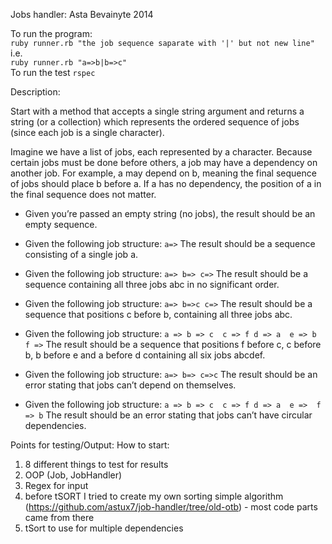 Jobs handler: Asta Bevainyte 2014

To run the program:<br/>
``ruby runner.rb "the job sequence saparate with '|' but not new line"``<br/>
i.e. <br />``ruby runner.rb "a=>b|b=>c"``<br/>
To run the test
``rspec``

Description:

Start with a method that accepts a single string argument and returns a string (or a collection) which represents the ordered sequence of jobs (since each job is a single character).

Imagine we have a list of jobs, each represented by a character. Because certain jobs must be done before others, a job may have a dependency on another job. For example, a may depend on b, meaning the final sequence of jobs should place b before a. If a has no dependency, the position of a in the final sequence does not matter.

+ Given you’re passed an empty string (no jobs), the result should be an empty sequence.

+ Given the following job structure:
``a=>``
The result should be a sequence consisting of a single job a.

+ Given the following job structure:
``
a=>
b=>
c=>
``
The result should be a sequence containing all three jobs abc in no significant order. 

+ Given the following job structure:
``
a=>
b=>c
c=>
``
The result should be a sequence that positions c before b, containing all three jobs abc. 

+ Given the following job structure:
``
a =>
b => c 
c => f
d => a 
e => b 
f =>
``
The result should be a sequence that positions f before c, c before b, b before e and a before d containing all six jobs abcdef. 

+ Given the following job structure:
``
a=>
b=>
c=>c
``
The result should be an error stating that jobs can’t depend on themselves. 

+ Given the following job structure:
``
a =>
b => c 
c => f
d => a 
e => 
f => b
``
The result should be an error stating that jobs can’t have circular dependencies.


Points for testing/Output:
How to start:

1. 8 different things to test for results
2. OOP (Job, JobHandler)
3. Regex for input
4. before tSORT I tried to create my own sorting simple algorithm (https://github.com/astux7/job-handler/tree/old-otb) - most code parts came from there
5. tSort to use for multiple dependencies

